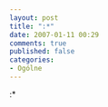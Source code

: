 ```yaml
---
layout: post
title: ":*"
date: 2007-01-11 00:29
comments: true
published: false
categories:
- Ogólne
---
```

<p>:*</p>
		